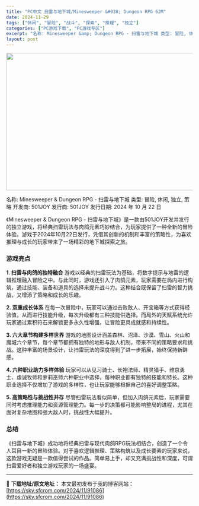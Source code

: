 ```yaml
---
title: "PC中文 扫雷与地下城/Minesweeper &#038; Dungeon RPG 62M"
date: 2024-11-29
tags: ["休闲", "冒险", "战斗", "探索", "推理", "独立"]
categories: ["PC游戏下载", "PC游戏专区"]
excerpt: "名称: Minesweeper &amp; Dungeon RPG - 扫雷与地下城 类型: 冒险, 休闲, 独立, 策略 开发商: 501JOY 发行商: 501JOY 发行日期: 2024 年 10 月 22 日 《Minesweeper &amp; Dungeon RPG - 扫雷与地下城》是&hellip;"
layout: post
---
```


<img class="aligncenter size-full wp-image-91087" src="https://sky.sfcrom.com/wp-content/uploads/2024/11/2024112901543321.webp" alt="" width="660" height="370" />

名称: Minesweeper &amp; Dungeon RPG - 扫雷与地下城
类型: 冒险, 休闲, 独立, 策略
开发商: 501JOY
发行商: 501JOY
发行日期: 2024 年 10 月 22 日

《Minesweeper &amp; Dungeon RPG - 扫雷与地下城》是一款由501JOY开发并发行的独立游戏，将经典扫雷玩法与肉鸽元素巧妙结合，为玩家提供了一种全新的冒险体验。游戏于2024年10月22日发行，凭借其创新的机制和丰富的策略性，为喜欢推理与成长的玩家带来了一场精彩的地下城探索之旅。
<h3>游戏亮点</h3>
<strong>1. 扫雷与肉鸽的独特融合</strong>
游戏以经典的扫雷玩法为基础，将数字提示与地雷的逻辑推理融入冒险之中。与此同时，游戏还引入了肉鸽元素，玩家需要在局内进行构筑，通过技能、装备和道具的选择来提升战斗力。这种结合既保留了扫雷的智力挑战，又增添了策略和成长的乐趣。

<strong>2. 双重成长体系</strong>
在每一次冒险中，玩家可以通过击败敌人、开宝箱等方式获得经验值，从而进行技能升级，每次升级都有三种技能供选择。而局外的天赋系统允许玩家通过累积符石来解锁更多永久性增强，让冒险更具成就感和持续性。

<strong>3. 六大章节构建多样世界</strong>
游戏的地图设计涵盖森林、沼泽、沙漠、雪山、火山和魔城六个章节，每个章节都拥有独特的地形与敌人机制，带来不同的策略要求和挑战。这种丰富的场景设计，让扫雷玩法的深度得到了进一步拓展，始终保持新鲜感。

<strong>4. 六种职业助力多样体验</strong>
玩家可以从见习骑士、长袍法师、精灵猎手、维京勇士、虔诚牧师和萝莉巫师六种职业中选择，每种职业都有独特的技能和特长。这种职业选择不仅增加了游戏的多样性，也让玩家能够根据自己的喜好调整策略。

<strong>5. 高策略性与挑战性并存</strong>
尽管扫雷玩法看似简单，但加入肉鸽元素后，玩家需要同时考虑推理能力和资源管理能力。每一步的决策都可能影响整局的进程，尤其在面对复杂地图和强大敌人时，挑战性大幅提升。
<h3>总结</h3>
《扫雷与地下城》成功地将经典扫雷与现代肉鸽RPG玩法相结合，创造了一个令人耳目一新的冒险体验。对于喜欢逻辑推理、策略构筑以及成长要素的玩家来说，这款游戏无疑是一款值得尝试的作品。简单易上手，却又充满挑战性和深度，可谓扫雷爱好者和独立游戏玩家的一场盛宴。

---
📖 **下载地址/原文地址：** 本文最初发布于我的博客网站：[https://sky.sfcrom.com/2024/11/91086](https://sky.sfcrom.com/2024/11/91086)
